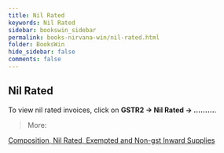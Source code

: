 ```yaml
---
title: Nil Rated
keywords: Nil Rated
sidebar: bookswin_sidebar
permalink: books-nirvana-win/nil-rated.html
folder: BooksWin
hide_sidebar: false
comments: false
---
```


## Nil Rated

To view nil rated invoices, click on **GSTR2 -> Nil Rated -> ………**.

> More:

[Composition, Nil Rated, Exempted and Non-gst Inward Supplies]()
